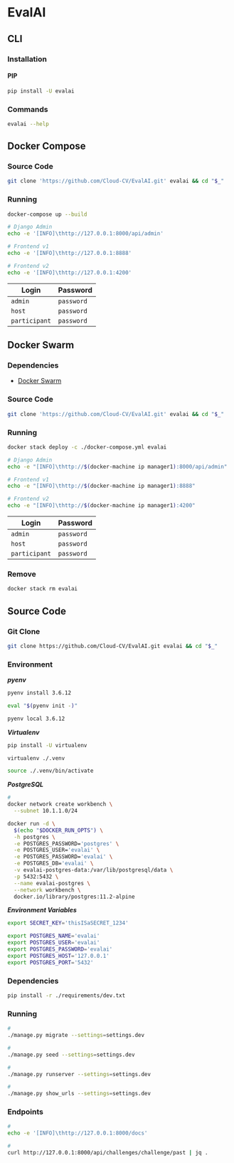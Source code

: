 # EvalAI

## CLI

### Installation

#### PIP

```sh
pip install -U evalai
```

### Commands

```sh
evalai --help
```

## Docker Compose

### Source Code

```sh
git clone 'https://github.com/Cloud-CV/EvalAI.git' evalai && cd "$_"
```

### Running

```sh
docker-compose up --build
```

```sh
# Django Admin
echo -e '[INFO]\thttp://127.0.0.1:8000/api/admin'

# Frontend v1
echo -e '[INFO]\thttp://127.0.0.1:8888'

# Frontend v2
echo -e '[INFO]\thttp://127.0.0.1:4200'
```

| Login | Password |
| --- | --- |
| `admin` | `password` |
| `host` | `password` |
| `participant` | `password` |

## Docker Swarm

### Dependencies

- [Docker Swarm](/docker-swarm.md#cluster-provision)

### Source Code

```sh
git clone 'https://github.com/Cloud-CV/EvalAI.git' evalai && cd "$_"
```

### Running

```sh
docker stack deploy -c ./docker-compose.yml evalai
```

```sh
# Django Admin
echo -e "[INFO]\thttp://$(docker-machine ip manager1):8000/api/admin"

# Frontend v1
echo -e "[INFO]\thttp://$(docker-machine ip manager1):8888"

# Frontend v2
echo -e "[INFO]\thttp://$(docker-machine ip manager1):4200"
```

| Login | Password |
| --- | --- |
| `admin` | `password` |
| `host` | `password` |
| `participant` | `password` |

### Remove

```sh
docker stack rm evalai
```

## Source Code

### Git Clone

```sh
git clone https://github.com/Cloud-CV/EvalAI.git evalai && cd "$_"
```

### Environment

***pyenv***

```sh
pyenv install 3.6.12

eval "$(pyenv init -)"

pyenv local 3.6.12
```

***Virtualenv***

```sh
pip install -U virtualenv

virtualenv ./.venv

source ./.venv/bin/activate
```

***PostgreSQL***

```sh
#
docker network create workbench \
  --subnet 10.1.1.0/24

docker run -d \
  $(echo "$DOCKER_RUN_OPTS") \
  -h postgres \
  -e POSTGRES_PASSWORD='postgres' \
  -e POSTGRES_USER='evalai' \
  -e POSTGRES_PASSWORD='evalai' \
  -e POSTGRES_DB='evalai' \
  -v evalai-postgres-data:/var/lib/postgresql/data \
  -p 5432:5432 \
  --name evalai-postgres \
  --network workbench \
  docker.io/library/postgres:11.2-alpine
```

***Environment Variables***

```sh
export SECRET_KEY='thisISaSECRET_1234'

export POSTGRES_NAME='evalai'
export POSTGRES_USER='evalai'
export POSTGRES_PASSWORD='evalai'
export POSTGRES_HOST='127.0.0.1'
export POSTGRES_PORT='5432'
```

### Dependencies

```sh
pip install -r ./requirements/dev.txt
```

### Running

```sh
#
./manage.py migrate --settings=settings.dev

#
./manage.py seed --settings=settings.dev

#
./manage.py runserver --settings=settings.dev

#
./manage.py show_urls --settings=settings.dev
```

### Endpoints

```sh
#
echo -e '[INFO]\thttp://127.0.0.1:8000/docs'

#
curl http://127.0.0.1:8000/api/challenges/challenge/past | jq .
```
